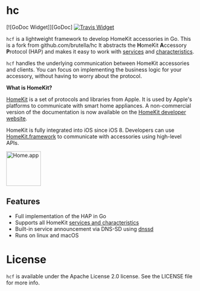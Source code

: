 # hc

[![GoDoc Widget]][GoDoc] [![Travis Widget]][Travis]

`hcf` is a lightweight framework to develop HomeKit accessories in Go. This is a fork from github.com/brutella/hc 
It abstracts the **H**omeKit **A**ccessory **P**rotocol (HAP) and makes it easy to work with [services](service/README.md) and [characteristics](characteristic/README.md).

`hcf` handles the underlying communication between HomeKit accessories and clients.
You can focus on implementing the business logic for your accessory, without having to worry about the protocol.

**What is HomeKit?**

[HomeKit][homekit] is a set of protocols and libraries from Apple. It is used by Apple's platforms to communicate with smart home appliances. A non-commercial version of the documentation is now available on the [HomeKit developer website](https://developer.apple.com/homekit/).

HomeKit is fully integrated into iOS since iOS 8. Developers can use [HomeKit.framework](https://developer.apple.com/documentation/homekit) to communicate with accessories using high-level APIs.

<img alt="Home.app" src="_img/home-icon.png?raw=true" width="92" />

[Travis]: https://travis-ci.org/grumpylabs/hcf
[Travis Widget]: https://travis-ci.org/grumpylabs/hcf.svg

## Features

- Full implementation of the HAP in Go
- Supports all HomeKit [services and characteristics](service/README.md)
- Built-in service announcement via DNS-SD using [dnssd](http://github.com/brutella/dnssd)
- Runs on linux and macOS



# License

`hcf` is available under the Apache License 2.0 license. See the LICENSE file for more info.

[homekit]: https://developer.apple.com/homekit/
